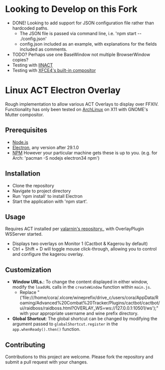# Looking to Develop on this Fork
- DONE! Looking to add support for JSON configuration file rather than hardcoded paths.
    - The JSON file is passed via command line, i.e. 'npm start -- ./config.json'
    - config.json included as an example, with explanations for the fields included as comments.
- TODO? Perhaps use one BaseWindow not multiple BrowserWindow copies?
- Testing with [IINACT](https://github.com/marzent/IINACT) 
- Testing with [XFCE4's built-in compositor](https://wiki.archlinux.org/title/Xfwm#Composite_manager) 

# Linux ACT Electron Overlay

Rough implementation to allow various ACT Overlays to display over FFXIV. Functionality has only been tested on [ArchLinux](https://archlinux.org/) on X11 with GNOME's Mutter compositor.

## Prerequisites
- [Node.js](https://nodejs.org/)
- [Electron](https://electronjs.org/), any version after 29.1.0
- [NPM](https://www.npmjs.com/)
However your particular machine gets these is up to you. (e.g. for Arch: 'pacman -S nodejs electron34 npm')

## Installation
- Clone the repository
- Navigate to project directory 
- Run 'npm install' to install Electron
- Start the application with 'npm start'.

## Usage
Requires ACT installed per [valarnin's repository.](https://github.com/valarnin/ffxiv-tools), with OverlayPlugin WSServer started. 
- Displays two overlays on Monitor 1 (Cactbot & Kagerou by default)
- Ctrl + Shift + D will toggle mouse click-through, allowing you to control and configure the kagerou overlay.

## Customization
- **Window URLs.**: To change the content displayed in either window, modify the `loadURL` calls in the `createWindow` function within `main.js`.
    - Replace "('file:///home/cora/.xlcore/wineprefix/drive_c/users/cora/AppData/Roaming/Advanced%20Combat%20Tracker/Plugins/cactbot/cactbot/ui/raidboss/raidboss.html?OVERLAY_WS=ws://127.0.0.1:10501/ws');" with your appropriate username and wine prefix directory.
- **Global Shortcut**: The global shortcut can be changed by modifying the argument passed to `globalShortcut.register` in the `app.whenReady().then()` function.

## Contributing

Contributions to this project are welcome. Please fork the repository and submit a pull request with your changes.
